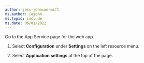 ```yaml
---
author: jess-johnson-msft
ms.author: jejohn
ms.topic: include
ms.date: 06/01/2022
---
```


Go to the App Service page for the web app.

1. Select **Configuration** under **Settings** on the left resource menu.

1. Select **Application settings** at the top of the page.
